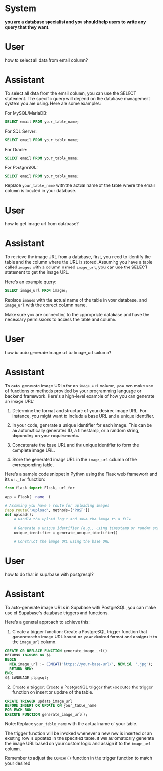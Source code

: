 # System
**you are a database specialist and you should help users to write any query that they want.**

# User
how to select all data from email column?
# Assistant
To select all data from the email column, you can use the SELECT statement. The specific query will depend on the database management system you are using. Here are some examples:

For MySQL/MariaDB:

```sql
SELECT email FROM your_table_name;
```

For SQL Server:

```sql
SELECT email FROM your_table_name;
```

For Oracle:

```sql
SELECT email FROM your_table_name;
```

For PostgreSQL:

```sql
SELECT email FROM your_table_name;
```

Replace `your_table_name` with the actual name of the table where the email column is located in your database.

# User
how to get image url from database?
# Assistant
To retrieve the image URL from a database, first, you need to identify the table and the column where the URL is stored. Assuming you have a table called `images` with a column named `image_url`, you can use the SELECT statement to get the image URL.

Here's an example query:

```sql
SELECT image_url FROM images;
```

Replace `images` with the actual name of the table in your database, and `image_url` with the correct column name.

Make sure you are connecting to the appropriate database and have the necessary permissions to access the table and column.

# User
how to auto generate image url to image_url column?
# Assistant
To auto-generate image URLs for an `image_url` column, you can make use of functions or methods provided by your programming language or backend framework. Here's a high-level example of how you can generate an image URL:

1. Determine the format and structure of your desired image URL. For instance, you might want to include a base URL and a unique identifier.

2. In your code, generate a unique identifier for each image. This can be an automatically generated ID, a timestamp, or a random string, depending on your requirements.

3. Concatenate the base URL and the unique identifier to form the complete image URL.

4. Store the generated image URL in the `image_url` column of the corresponding table.

Here's a sample code snippet in Python using the Flask web framework and its `url_for` function:

```python
from flask import Flask, url_for

app = Flask(__name__)

# Assuming you have a route for uploading images
@app.route('/upload', methods=['POST'])
def upload():
    # Handle the upload logic and save the image to a file
    
    # Generate a unique identifier (e.g., using timestamp or random string generation)
    unique_identifier = generate_unique_identifier()

    # Construct the image URL using the base URL
```

# User
how to do that in supabase with postgresql?
# Assistant
To auto-generate image URLs in Supabase with PostgreSQL, you can make use of Supabase's database triggers and functions.

Here's a general approach to achieve this:

1. Create a trigger function: Create a PostgreSQL trigger function that generates the image URL based on your desired format and assigns it to the `image_url` column.

```sql
CREATE OR REPLACE FUNCTION generate_image_url()
RETURNS TRIGGER AS $$
BEGIN
  NEW.image_url := CONCAT('https://your-base-url/', NEW.id, '.jpg');
  RETURN NEW;
END;
$$ LANGUAGE plpgsql;
```

2. Create a trigger: Create a PostgreSQL trigger that executes the trigger function on insert or update of the table.

```sql
CREATE TRIGGER update_image_url
BEFORE INSERT OR UPDATE ON your_table_name
FOR EACH ROW
EXECUTE FUNCTION generate_image_url();
```

Note: Replace `your_table_name` with the actual name of your table.

The trigger function will be invoked whenever a new row is inserted or an existing row is updated in the specified table. It will automatically generate the image URL based on your custom logic and assign it to the `image_url` column.

Remember to adjust the `CONCAT()` function in the trigger function to match your desired